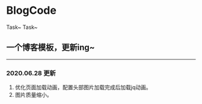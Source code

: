 # BlogCode
Task~ Task~
## 一个博客模板，更新ing~
-------
### 2020.06.28 更新
1. 优化页面加载动画，配置头部图片加载完成后加载jq动画。
2. 图片质量缩小。
